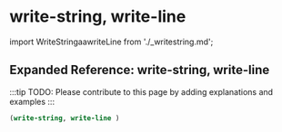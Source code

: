 # write-string, write-line

import WriteStringaawriteLine from './_writestring.md';

<WriteStringaawriteLine />

## Expanded Reference: write-string, write-line

:::tip
TODO: Please contribute to this page by adding explanations and examples
:::

```lisp
(write-string, write-line )
```
